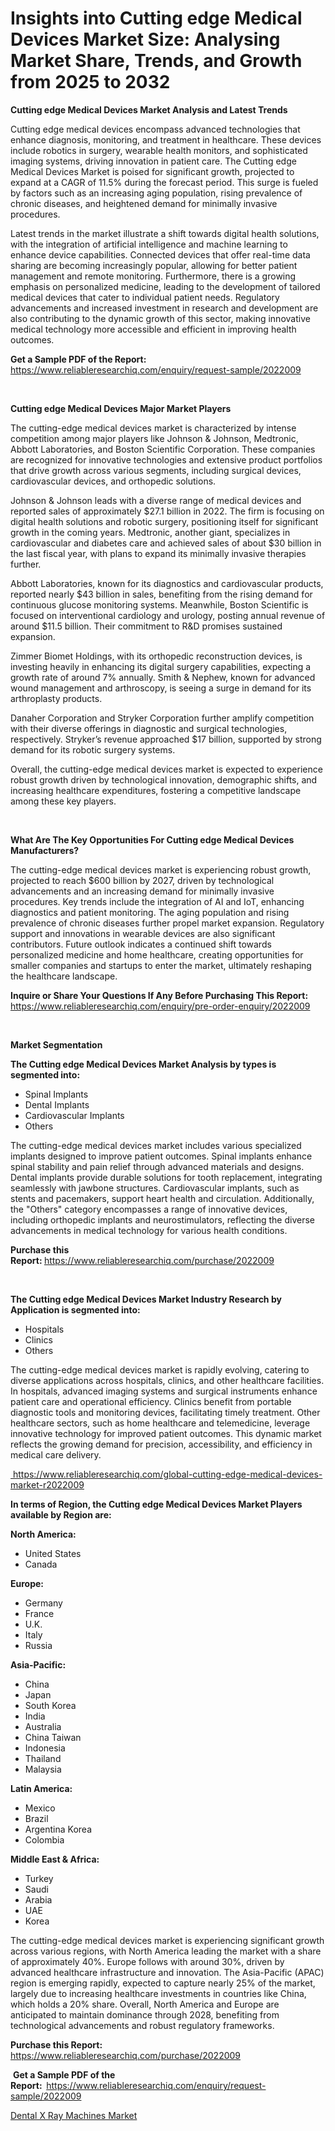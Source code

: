 <p><h1>Insights into Cutting edge Medical Devices Market Size: Analysing Market Share, Trends, and Growth from 2025 to 2032</h1></p><p><strong>Cutting edge Medical Devices Market Analysis and Latest Trends</strong></p>
<p><p>Cutting edge medical devices encompass advanced technologies that enhance diagnosis, monitoring, and treatment in healthcare. These devices include robotics in surgery, wearable health monitors, and sophisticated imaging systems, driving innovation in patient care. The Cutting edge Medical Devices Market is poised for significant growth, projected to expand at a CAGR of 11.5% during the forecast period. This surge is fueled by factors such as an increasing aging population, rising prevalence of chronic diseases, and heightened demand for minimally invasive procedures.</p><p>Latest trends in the market illustrate a shift towards digital health solutions, with the integration of artificial intelligence and machine learning to enhance device capabilities. Connected devices that offer real-time data sharing are becoming increasingly popular, allowing for better patient management and remote monitoring. Furthermore, there is a growing emphasis on personalized medicine, leading to the development of tailored medical devices that cater to individual patient needs. Regulatory advancements and increased investment in research and development are also contributing to the dynamic growth of this sector, making innovative medical technology more accessible and efficient in improving health outcomes.</p></p>
<p><strong>Get a Sample PDF of the Report:&nbsp;</strong> <a href="https://www.reliableresearchiq.com/enquiry/request-sample/2022009?utm_campaign=2629&utm_medium=2&utm_source=Github&utm_content=ia&utm_term=04032025&utm_id=cutting-edge-medical-devices">https://www.reliableresearchiq.com/enquiry/request-sample/2022009</a></p>
<p>&nbsp;</p>
<p><strong>Cutting edge Medical Devices Major Market Players</strong></p>
<p><p>The cutting-edge medical devices market is characterized by intense competition among major players like Johnson & Johnson, Medtronic, Abbott Laboratories, and Boston Scientific Corporation. These companies are recognized for innovative technologies and extensive product portfolios that drive growth across various segments, including surgical devices, cardiovascular devices, and orthopedic solutions.</p><p>Johnson & Johnson leads with a diverse range of medical devices and reported sales of approximately $27.1 billion in 2022. The firm is focusing on digital health solutions and robotic surgery, positioning itself for significant growth in the coming years. Medtronic, another giant, specializes in cardiovascular and diabetes care and achieved sales of about $30 billion in the last fiscal year, with plans to expand its minimally invasive therapies further.</p><p>Abbott Laboratories, known for its diagnostics and cardiovascular products, reported nearly $43 billion in sales, benefiting from the rising demand for continuous glucose monitoring systems. Meanwhile, Boston Scientific is focused on interventional cardiology and urology, posting annual revenue of around $11.5 billion. Their commitment to R&D promises sustained expansion.</p><p>Zimmer Biomet Holdings, with its orthopedic reconstruction devices, is investing heavily in enhancing its digital surgery capabilities, expecting a growth rate of around 7% annually. Smith & Nephew, known for advanced wound management and arthroscopy, is seeing a surge in demand for its arthroplasty products.</p><p>Danaher Corporation and Stryker Corporation further amplify competition with their diverse offerings in diagnostic and surgical technologies, respectively. Stryker’s revenue approached $17 billion, supported by strong demand for its robotic surgery systems.</p><p>Overall, the cutting-edge medical devices market is expected to experience robust growth driven by technological innovation, demographic shifts, and increasing healthcare expenditures, fostering a competitive landscape among these key players.</p></p>
<p>&nbsp;</p>
<p><strong>What Are The Key Opportunities For Cutting edge Medical Devices Manufacturers?</strong></p>
<p><p>The cutting-edge medical devices market is experiencing robust growth, projected to reach $600 billion by 2027, driven by technological advancements and an increasing demand for minimally invasive procedures. Key trends include the integration of AI and IoT, enhancing diagnostics and patient monitoring. The aging population and rising prevalence of chronic diseases further propel market expansion. Regulatory support and innovations in wearable devices are also significant contributors. Future outlook indicates a continued shift towards personalized medicine and home healthcare, creating opportunities for smaller companies and startups to enter the market, ultimately reshaping the healthcare landscape.</p></p>
<p><strong>Inquire or Share Your Questions If Any Before Purchasing This Report:</strong> <a href="https://www.reliableresearchiq.com/enquiry/pre-order-enquiry/2022009?utm_campaign=2629&utm_medium=2&utm_source=Github&utm_content=ia&utm_term=04032025&utm_id=cutting-edge-medical-devices">https://www.reliableresearchiq.com/enquiry/pre-order-enquiry/2022009</a></p>
<p>&nbsp;</p>
<p><strong>Market Segmentation</strong></p>
<p><strong>The Cutting edge Medical Devices Market Analysis by types is segmented into:</strong></p>
<p><ul><li>Spinal Implants</li><li>Dental Implants</li><li>Cardiovascular Implants</li><li>Others</li></ul></p>
<p><p>The cutting-edge medical devices market includes various specialized implants designed to improve patient outcomes. Spinal implants enhance spinal stability and pain relief through advanced materials and designs. Dental implants provide durable solutions for tooth replacement, integrating seamlessly with jawbone structures. Cardiovascular implants, such as stents and pacemakers, support heart health and circulation. Additionally, the "Others" category encompasses a range of innovative devices, including orthopedic implants and neurostimulators, reflecting the diverse advancements in medical technology for various health conditions.</p></p>
<p><strong>Purchase this Report:&nbsp;</strong><a href="https://www.reliableresearchiq.com/purchase/2022009?utm_campaign=2629&utm_medium=2&utm_source=Github&utm_content=ia&utm_term=04032025&utm_id=cutting-edge-medical-devices">https://www.reliableresearchiq.com/purchase/2022009</a></p>
<p>&nbsp;</p>
<p><strong>The Cutting edge Medical Devices Market Industry Research by Application is segmented into:</strong></p>
<p><ul><li>Hospitals</li><li>Clinics</li><li>Others</li></ul></p>
<p><p>The cutting-edge medical devices market is rapidly evolving, catering to diverse applications across hospitals, clinics, and other healthcare facilities. In hospitals, advanced imaging systems and surgical instruments enhance patient care and operational efficiency. Clinics benefit from portable diagnostic tools and monitoring devices, facilitating timely treatment. Other healthcare sectors, such as home healthcare and telemedicine, leverage innovative technology for improved patient outcomes. This dynamic market reflects the growing demand for precision, accessibility, and efficiency in medical care delivery.</p></p>
<p><a href="https://www.reliableresearchiq.com/global-cutting-edge-medical-devices-market-r2022009?utm_campaign=2629&utm_medium=2&utm_source=Github&utm_content=ia&utm_term=04032025&utm_id=cutting-edge-medical-devices">&nbsp;https://www.reliableresearchiq.com/global-cutting-edge-medical-devices-market-r2022009</a></p>
<p><strong>In terms of Region, the Cutting edge Medical Devices Market Players available by Region are:</strong></p>
<p>
    <p> <strong> North America: </strong>
        <ul>
            <li>United States</li>
            <li>Canada</li>
        </ul>
        </p> 
    <p> <strong> Europe: </strong>
        <ul>
            <li>Germany</li>
            <li>France</li>
            <li>U.K.</li>
            <li>Italy</li>
            <li>Russia</li>
        </ul>
        </p> 
    <p> <strong> Asia-Pacific: </strong>
        <ul>
            <li>China</li>
            <li>Japan</li>
            <li>South Korea</li>
            <li>India</li>
            <li>Australia</li>
            <li>China Taiwan</li>
            <li>Indonesia</li>
            <li>Thailand</li>
            <li>Malaysia</li>
        </ul>
        </p> 
    <p> <strong> Latin America: </strong>
        <ul>
            <li>Mexico</li>
            <li>Brazil</li>
            <li>Argentina Korea</li>
            <li>Colombia</li>
        </ul>
        </p> 
    <p> <strong> Middle East & Africa: </strong>
        <ul>
            <li>Turkey</li>
            <li>Saudi</li>
            <li>Arabia</li>
            <li>UAE</li>
            <li>Korea</li>
        </ul>
    </p>
    </p>
<p><p>The cutting-edge medical devices market is experiencing significant growth across various regions, with North America leading the market with a share of approximately 40%. Europe follows with around 30%, driven by advanced healthcare infrastructure and innovation. The Asia-Pacific (APAC) region is emerging rapidly, expected to capture nearly 25% of the market, largely due to increasing healthcare investments in countries like China, which holds a 20% share. Overall, North America and Europe are anticipated to maintain dominance through 2028, benefiting from technological advancements and robust regulatory frameworks.</p></p>
<p><strong>Purchase this Report: </strong><a href="https://www.reliableresearchiq.com/purchase/2022009?utm_campaign=2629&utm_medium=2&utm_source=Github&utm_content=ia&utm_term=04032025&utm_id=cutting-edge-medical-devices">https://www.reliableresearchiq.com/purchase/2022009</a></p>
<p>&nbsp;<strong>Get a Sample PDF of the Report:&nbsp;&nbsp;</strong><a href="https://www.reliableresearchiq.com/enquiry/request-sample/2022009?utm_campaign=2629&utm_medium=2&utm_source=Github&utm_content=ia&utm_term=04032025&utm_id=cutting-edge-medical-devices">https://www.reliableresearchiq.com/enquiry/request-sample/2022009</a></p>
<p><strong></strong></p>
<p><p><a href="https://github.com/danikabiele541/Market-Research-Report-List-1/blob/main/dental-x-ray-machines-market.md?utm_campaign=2629&utm_medium=2&utm_source=Github&utm_content=ia&utm_term=04032025&utm_id=cutting-edge-medical-devices">Dental X Ray Machines Market</a></p></p>